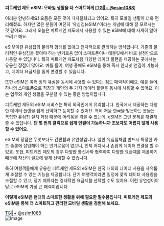 **피트케언 제도 eSIM: 모바일 생활을 더 스마트하게 [[TG💪+ @esim1088](https://t.me/s/esim1088)]**

여러분 안녕하세요! 요즘은 모든 것이 디지털화되고 있어요. 특히 모바일 생활이 더욱 편리해졌죠. 하지만 많은 분들이 여전히 '유심칩(eSIM)'이라는 개념에 대해 잘 모르시는 것 같아요. 그래서 오늘은 피트케언 제도에서 사용할 수 있는 eSIM에 대해 자세히 알아보려고 해요.

eSIM이란 유심칩의 물리적 형태를 없애고 전자적으로 관리하는 방식입니다. 기존의 물리적인 유심칩을 꽂아야 하는 번거로움 없이 스마트폰이나 태블릿에서 바로 설정만으로 사용할 수 있답니다. 특히 피트케언 제도처럼 다양한 데이터 플랜을 제공하는 곳에서는 유용한 장점이 많아요. 예를 들어, 여행 중에도 eSIM을 통해 즉시 인터넷 연결이 가능하고, 데이터 요금제를 쉽게 변경할 수 있습니다.

또한 eSIM은 여러 장의 유심을 동시에 사용할 수 있다는 점도 매력적이에요. 예를 들어, 하나의 스마트폰으로 직장과 개인의 두 가지 데이터 플랜을 동시에 사용할 수 있어요. 이는 업무와 개인 생활을 구분할 수 있는 좋은 방법이랍니다.

피트케언 제도의 eSIM 서비스는 특히 외국인에게 유리합니다. 한국에서 제공하는 다양한 데이터 플랜을 쉽게 선택하고 등록할 수 있어요. 특히 처음 한국을 방문하는 분들은 복잡한 유심칩 설치 과정 때문에 어려움을 겪을 수 있는데, eSIM은 그런 문제를 해결해 줄 수 있답니다. **단 몇 번의 클릭으로 쉽게 연결이 가능하니까 초보자도 어렵지 않게 사용할 수 있어요.**

eSIM의 장점은 무엇보다도 간편함과 유연성입니다. 일반 유심칩처럼 반드시 특정한 카드 슬롯에 삽입해야 하는 번거로움이 없으니, 언제 어디서나 손쉽게 데이터 연결을 할 수 있죠. 또한, 피트케언 제도의 경우 다양한 통신사와 협력하여 다양한 요금제를 제공하기 때문에 자신의 필요에 맞게 선택할 수 있습니다.

특히 여행객들에게 유용한 피트케언 제도의 eSIM은 한국 내외의 데이터 사용을 자유롭게 조절할 수 있는 기능을 제공합니다. 단기 여행객이라면 일정에 맞춰 데이터 사용량을 조절할 수 있고, 장기 체류자는 경제적인 요금제를 선택할 수도 있어요. 이런 유연성이야말로 eSIM의 가장 큰 매력이랍니다.

**이렇게 eSIM은 현대의 스마트한 생활을 위해 필요한 필수품입니다. 피트케언 제도의 eSIM을 통해 더 스마트하고 편리한 모바일 생활을 경험해 보세요.**

[TG💪+ @esim1088](https://t.me/s/esim1088)  
![Image](https://i.postimg.cc/Y0z9fWf4/image.png)